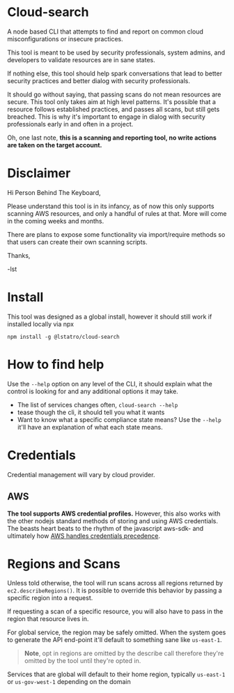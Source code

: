 # Cloud-search

A node based CLI that attempts to find and report on common cloud misconfigurations or insecure practices.

This tool is meant to be used by security professionals, system admins, and developers to validate resources are in sane states.

If nothing else, this tool should help spark conversations that lead to better security practices and better dialog with security professionals.

It should go without saying, that passing scans do not mean resources are secure. This tool only takes aim at high level patterns. It's possible that a resource follows established practices, and passes all scans, but still gets breached. This is why it's important to engage in dialog with security professionals early in and often in a project.

Oh, one last note, **this is a scanning and reporting tool, no write actions are taken on the target account.**

# Disclaimer

Hi Person Behind The Keyboard,

Please understand this tool is in its infancy, as of now this only supports scanning AWS resources, and only a handful of rules at that. More will come in the coming weeks and months.

There are plans to expose some functionality via import/require methods so that users can create their own scanning scripts.

Thanks,

-lst

# Install

This tool was designed as a global install, however it should still work if installed locally via npx

`npm install -g @lstatro/cloud-search`

# How to find help

Use the `--help` option on any level of the CLI, it should explain what the control is looking for and any additional options it may take.

- The list of services changes often, `cloud-search --help`
- tease though the cli, it should tell you what it wants
- Want to know what a specific compliance state means? Use the `--help` it'll have an explanation of what each state means.

# Credentials

Credential management will vary by cloud provider.

## AWS

**The tool supports AWS credential profiles.** However, this also works with the other nodejs standard methods of storing and using AWS credentials. The beasts heart beats to the rhythm of the javascript aws-sdk- and ultimately how [AWS handles credentials precedence](https://docs.aws.amazon.com/sdk-for-javascript/v2/developer-guide/setting-credentials-node.html).

# Regions and Scans

Unless told otherwise, the tool will run scans across all regions returned by `ec2.describeRegions()`. It is possible to override this behavior by passing a specific region into a request.

If requesting a scan of a specific resource, you will also have to pass in the region that resource lives in.

For global service, the region may be safely omitted. When the system goes to generate the API end-point it'll default to something sane like `us-east-1`.

> **Note**, opt in regions are omitted by the describe call therefore they're omitted by the tool until they're opted in.

Services that are global will default to their home region, typically `us-east-1` or `us-gov-west-1` depending on the domain

```

```
